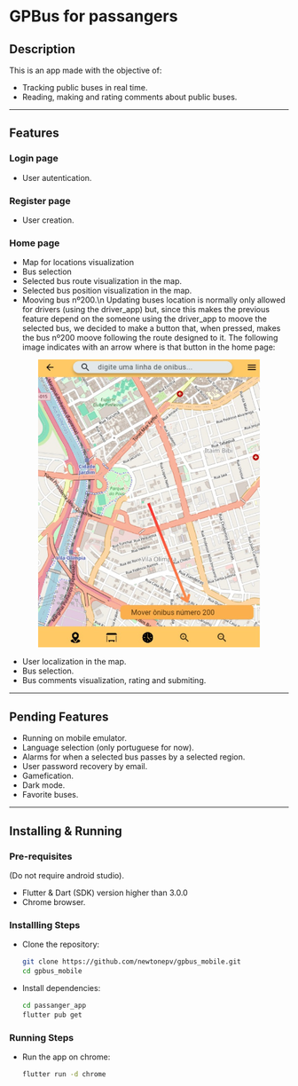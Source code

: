 # GPBus for passangers

## Description
This is an app made with the objective of: 
- Tracking public buses in real time.
- Reading, making and rating comments about public buses.

<hr>

## Features
### Login page
- User autentication.
### Register page
- User creation.
### Home page
- Map for locations visualization
- Bus selection
- Selected bus route visualization in the map.
- Selected bus position visualization in the map.
- Mooving bus nº200.\n 
Updating buses location is normally only allowed for drivers (using the driver_app) but, since this makes the
previous feature depend on the someone using the driver_app to moove the selected bus, we decided to make a button that,
when pressed, makes the bus nº200 moove following the route designed to it. The following image indicates with an arrow
 where is that button in the home page:

<p align="center" style="margin: 0; padding: 0;">
  <img src="../readme_images/moove_bus_200.jpeg" alt="moove bus 200 button ilustration" width="400">
</p>

- User localization in the map.
- Bus selection.
- Bus comments visualization, rating and submiting.

<hr>

## Pending Features
- Running on mobile emulator.
- Language selection (only portuguese for now).
- Alarms for when a selected bus passes by a selected region.
- User password recovery by email.
- Gamefication.
- Dark mode.
- Favorite buses.

<hr>

## Installing & Running
### Pre-requisites
(Do not require android studio).
- Flutter & Dart (SDK) version higher than 3.0.0
- Chrome browser.
### Installling Steps
- Clone the repository:
  ```bash
  git clone https://github.com/newtonepv/gpbus_mobile.git
  cd gpbus_mobile
  ```
- Install dependencies:
  ```bash
  cd passanger_app
  flutter pub get
  ```
### Running Steps
- Run the app on chrome:
  ```bash
  flutter run -d chrome
  ```
